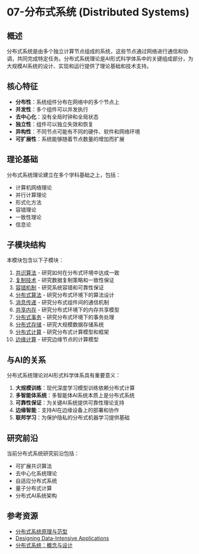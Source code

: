 # 07-分布式系统 (Distributed Systems)

## 概述

分布式系统是由多个独立计算节点组成的系统，这些节点通过网络进行通信和协调，共同完成特定任务。分布式系统理论是AI形式科学体系中的关键组成部分，为大规模AI系统的设计、实现和运行提供了理论基础和技术支持。

## 核心特征

- **分布性**：系统组件分布在网络中的多个节点上
- **并发性**：多个组件可以并发执行
- **去中心化**：没有全局时钟和全局状态
- **独立性**：组件可以独立失效和恢复
- **异构性**：不同节点可能有不同的硬件、软件和网络环境
- **可扩展性**：系统能够随着节点数量的增加而扩展

## 理论基础

分布式系统理论建立在多个学科基础之上，包括：

- 计算机网络理论
- 并行计算理论
- 形式化方法
- 容错理论
- 一致性理论
- 信息论

## 子模块结构

本模块包含以下子模块：

1. [共识算法](./07.1-Consensus/README.md) - 研究如何在分布式环境中达成一致
2. [复制技术](./07.2-Replication/README.md) - 研究数据复制策略和一致性保证
3. [容错机制](./07.3-FaultTolerance/README.md) - 研究系统容错和可靠性保证
4. [分布式算法](./07.4-DistributedAlgorithms/README.md) - 研究分布式环境下的算法设计
5. [消息传递](./07.5-MessagePassing/README.md) - 研究分布式组件间的通信机制
6. [共享内存](./07.6-SharedMemory/README.md) - 研究分布式环境下的内存共享模型
7. [分布式事务](./07.7-DistributedTransactions/README.md) - 研究分布式环境下的事务处理
8. [分布式存储](./07.8-DistributedStorage/README.md) - 研究大规模数据存储系统
9. [分布式计算](./07.9-DistributedComputing/README.md) - 研究分布式计算模型和框架
10. [边缘计算](./07.10-EdgeComputing/README.md) - 研究边缘节点的计算模型

## 与AI的关系

分布式系统理论对AI形式科学体系具有重要意义：

1. **大规模训练**：现代深度学习模型训练依赖分布式计算
2. **多智能体系统**：多智能体AI系统本质上是分布式系统
3. **可靠性保证**：为关键AI系统提供可靠性理论支持
4. **边缘智能**：支持AI在边缘设备上的部署和协作
5. **联邦学习**：为保护隐私的分布式机器学习提供基础

## 研究前沿

当前分布式系统研究前沿包括：

- 可扩展共识算法
- 去中心化系统理论
- 自适应分布式系统
- 量子分布式计算
- 分布式AI系统架构

## 参考资源

- [分布式系统原理与范型](https://book.douban.com/subject/3108801/)
- [Designing Data-Intensive Applications](https://dataintensive.net/)
- [分布式系统：概念与设计](https://book.douban.com/subject/21624776/) 